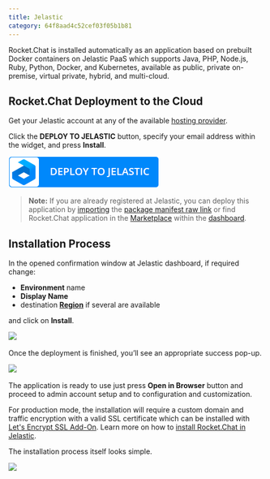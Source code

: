 ```yaml
---
title: Jelastic
category: 64f8aad4c52cef03f05b1b81
---
```




Rocket.Chat is installed automatically as an application based on prebuilt Docker containers on Jelastic PaaS which supports Java, PHP, Node.js, Ruby, Python, Docker, and Kubernetes, available as public, private on-premise, virtual private, hybrid, and multi-cloud.

## Rocket.Chat Deployment to the Cloud

Get your Jelastic account at any of the available [hosting provider](https://jelastic.cloud/).

Click the **DEPLOY TO JELASTIC** button, specify your email address within the widget, and press **Install**.

[![Deploy to Jelastic](https://github.com/jelastic-jps/git-push-deploy/raw/master/images/deploy-to-jelastic.png)](https://jelastic.com/install-application/?manifest=https://raw.githubusercontent.com/jelastic-jps/rocket-chat/master/manifest.jps)

> **Note:** If you are already registered at Jelastic, you can deploy this application by [importing](https://docs.jelastic.com/environment-import) the [package manifest raw link](https://raw.githubusercontent.com/jelastic-jps/rocket-chat/master/manifest.jps) or find Rocket.Chat application in the [Marketplace](https://docs.jelastic.com/marketplace) within the [dashboard](https://docs.jelastic.com/dashboard-guide).

## Installation Process

In the opened confirmation window at Jelastic dashboard, if required change:

* **Environment** name
* **Display Name**
* destination [**Region**](https://docs.jelastic.com/environment-regions) if several are available

and click on **Install**.

![](https://github.com/jelastic-jps/rocket-chat/raw/master/images/install.png)

Once the deployment is finished, you’ll see an appropriate success pop-up.

![](https://github.com/jelastic-jps/rocket-chat/raw/master/images/success.png)

The application is ready to use just press **Open in Browser** button and proceed to admin account setup and to configuration and customization.

For production mode, the installation will require a custom domain and traffic encryption with a valid SSL certificate which can be installed with [Let's Encrypt SSL Add-On](https://jelastic.com/blog/free-ssl-certificates-with-lets-encrypt/). Learn more on how to [install Rocket.Chat in Jelastic](https://jelastic.com/blog/install-rocketchat-server/).

The installation process itself looks simple.

![](https://github.com/jelastic-jps/rocket-chat/raw/master/images/rocketchat.gif)
